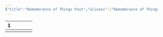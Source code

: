 ```yaml
---
{"title":"Remembrance of Things Past","aliases":["Remembrance of Things Past"],"handle":"remembrance","created":"2023-10-01T19:37:26+06:00","updated":"2023-10-02T09:25:57+06:00","dg-publish":true,"dg-note-icon":"signpost","tags":["book-series"],"dg-path":"Reading/Series/Remembrance of Things Past.md","permalink":"/reading/series/remembrance-of-things-past/","dgPassFrontmatter":true,"noteIcon":"signpost"}
---
```


<div><table class="dataview table-view-table"><thead class="table-view-thead"><tr class="table-view-tr-header"><th class="table-view-th"><span></span><span class="dataview small-text">1</span></th><th class="table-view-th"><span></span></th><th class="table-view-th"><span></span></th><th class="table-view-th"><span></span></th><th class="table-view-th"><span></span></th></tr></thead><tbody class="table-view-tbody"><tr><td><span></span></td><td><span></span></td><td><span></span></td><td><span></span></td><td><span></span></td></tr></tbody></table></div>

